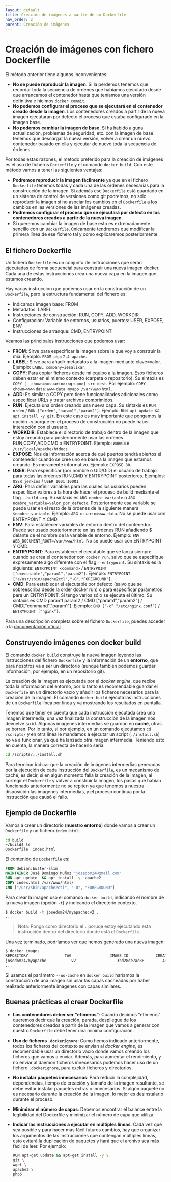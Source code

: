 ```yaml
---
layout: default
title: Creación de imágenes a partir de un Dockerfile
nav_order: 2
parent: Creación de imágenes
---
```

# Creación de imágenes con fichero Dockerfile

El método anterior tiene algunos inconvenientes:

* **No se puede reproducir la imagen**. Si la perdemos tenemos que recordar toda la secuencia de órdenes que habíamos ejecutado desde que arrancamos el contenedor hasta que teníamos una versión definitiva e hicimos `docker commit`.
* **No podemos configurar el proceso que se ejecutará en el contenedor creado desde la imagen**. Los contenedores creados a partir de la nueva imagen ejecutaran por defecto el proceso que estaba configurado en la imagen base.
* **No podemos cambiar la imagen de base**. Si ha habido alguna actualización, problemas de seguridad, etc. con la imagen de base tenemos que descargar la nueva versión, volver a crear un nuevo contenedor basado en ella y ejecutar de nuevo toda la secuencia de órdenes.

Por todas estas razones, el método preferido para la creación de imágenes es el uso de ficheros `Dockerfile` y el comando `docker build`. Con este método vamos a tener las siguientes ventajas:

* **Podremos reproducir la imagen fácilmente** ya que en el fichero `Dockerfile` tenemos todas y cada una de las órdenes necesarias para la construcción de la imagen. Si además ese `Dockerfile` está guardado en un sistema de control de versiones como git podremos, no sólo reproducir la imagen si no asociar los cambios en el `Dockerfile` a los cambios en las versiones de las imágenes creadas.
* **Podremos configurar el proceso que se ejecutará por defecto en los contenedores creados a partir de la nueva imagen**.
* Si queremos cambiar la imagen de base esto es extremadamente sencillo con un `Dockerfile`, únicamente tendremos que modificar la primera línea de ese fichero tal y como explicaremos posteriormente.

## El fichero Dockerfile

Un fichero `Dockerfile` es un conjunto de instrucciones que serán ejecutadas de forma secuencial para construir una nueva imagen docker. Cada una de estas instrucciones crea una nueva capa en la imagen que estamos creando. 

Hay varias instrucción que podemos usar en la construcción de un `Dockerfile`, pero la estructura fundamental del fichero es:

* Indicamos imagen base: FROM
* Metadatos: LABEL
* Instrucciones de construcción: RUN, COPY, ADD, WORKDIR
* Configuración: Variable de entornos, usuarios, puertos: USER, EXPOSE, ENV
* Instrucciones de arranque: CMD, ENTRYPOINT

Veamos las principales instrucciones que podemos usar:

* **FROM**: Sirve para especificar la imagen sobre la que voy a construir la mía. Ejemplo: `FROM php:7.4-apache`.
* **LABEL**: Sirve para añadir metadatos a la imagen mediante clave=valor. Ejemplo: `LABEL company=iesalixar`.
* **COPY**: Para copiar ficheros desde mi equipo a la imagen. Esos ficheros deben estar en el mismo contexto (carpeta o repositorio). Su sintaxis es `COPY [--chown=<usuario>:<grupo>] src dest`. Por ejemplo: `COPY --chown=www-data:www-data myapp /var/www/html`.
* **ADD**: Es similar a COPY pero tiene funcionalidades adicionales como especificar URLs  y tratar archivos comprimidos.
* **RUN**: Ejecuta una orden creando una nueva capa. Su sintaxis es `RUN orden` / `RUN ["orden","param1","param2"]`. Ejemplo: `RUN apt update && apt install -y git`. En este caso es muy importante que pongamos la opción `-y` porque en el proceso de construcción no puede haber interacción con el usuario.
* **WORKDIR**: Establece el directorio de trabajo dentro de la imagen que estoy creando para posteriormente usar las órdenes RUN,COPY,ADD,CMD o ENTRYPOINT. Ejemplo: `WORKDIR /usr/local/apache/htdocs`.
* **EXPOSE**: Nos da información acerca de qué puertos tendrá abiertos el contenedor cuando se cree uno en base a la imagen que estamos creando. Es meramente informativo.  Ejemplo: `EXPOSE 80`.
* **USER**: Para especificar (por nombre o UID/GID) el usuario de trabajo para todas las órdenes RUN,CMD Y ENTRYPOINT posteriores. Ejemplos: `USER jenkins` / `USER 1001:10001`.
* **ARG**: Para definir variables para las cuales los usuarios pueden especificar valores a la hora de hacer el proceso de build mediante el flag `--build-arg`. Su sintaxis es `ARG nombre_variable` o `ARG nombre_variable=valor_por_defecto`. Posteriormente esa variable se puede usar en el resto de la órdenes de la siguiente manera `$nombre_variable`. Ejemplo: `ARG usuario=www-data`. No se puede usar con ENTRYPOINT Y CMD.
* **ENV**: Para establecer variables de entorno dentro del contenedor. Puede ser usado posteriormente en las órdenes RUN añadiendo $ delante de el nombre de la variable de entorno. Ejemplo: `ENV WEB_DOCUMENT_ROOT=/var/www/html`. No se puede usar con ENTRYPOINT Y CMD.
* **ENTRYPOINT**: Para establecer el ejecutable que se lanza siempre  cuando se crea el contenedor  con `docker run`, salvo que se especifique expresamente algo diferente con el flag `--entrypoint`. Su síntaxis es la siguiente: `ENTRYPOINT <command>` / `ENTRYPOINT ["executable","param1","param2"]`. Ejemplo: `ENTRYPOINT ["a/usr/sbin/apache2ctl","-D","FOREGROUND"]`.
* **CMD**: Para establecer el ejecutable por defecto (salvo que se sobreescriba desde la order docker run) o para especificar parámetros para un ENTRYPOINT. Si tengo varios sólo se ejecuta el último. Su sintaxis es CMD param1 param2 / CMD ["param1","param2"] / CMD["command","param1"]. Ejemplo: `CMD [“-c” “/etc/nginx.conf”]`  / `ENTRYPOINT [“nginx”]`. 

Para una descripción completa sobre el fichero `Dockerfile`, puedes acceder a la [documentación oficial](https://docs.docker.com/engine/reference/builder/).

## Construyendo imágenes con docker build

El comando `docker build` construye la nueva imagen leyendo las instrucciones del fichero `Dockerfile` y la información de un **entorno**, que para nosotros va a ser un directorio (aunque también podemos guardar información, por ejemplo, en un repositorio git).

La creación de la imagen es ejecutada por el *docker engine*, que recibe toda la información del entorno, por lo tanto es recomendable guardar el `Dockerfile` en un directorio vacío y añadir los ficheros necesarios para la creación de la imagen. El comando `docker build` ejecuta las instrucciones de un `Dockerfile` línea por línea y va mostrando los resultados en pantalla.

Tenemos que tener en cuenta que cada instrucción ejecutada crea una imagen intermedia, una vez finalizada la construcción de la imagen nos devuelve su id. Algunas imágenes intermedias se guardan en **caché**, otras se borran. Por lo tanto, si por ejemplo, en un comando ejecutamos `cd /scripts/` y en otra linea le mandamos a ejecutar un script (`./install.sh`) no va a funcionar, ya que ha lanzado otra imagen intermedia. Teniendo esto en cuenta, la manera correcta de hacerlo sería:

```bash
cd /scripts/;./install.sh
```

Para terminar indicar que la creación de imágenes intermedias generadas por la ejecución de cada instrucción del `Dockerfile`, es un mecanismo de caché, es decir, si en algún momento falla la creación de la imagen, al corregir el `Dockerfile` y volver a construir la imagen, los pasos que habían funcionado anteriormente no se repiten ya que tenemos a nuestra disposición las imágenes intermedias, y el proceso continúa por la instrucción que causó el fallo.

## Ejemplo de  Dockerfile

Vamos a crear un directorio (**nuestro entorno**) donde vamos a crear un `Dockerfile` y un fichero `index.html`:

```bash
cd build
~/build$ ls
Dockerfile  index.html
```

El contenido de `Dockerfile` es:

```Dockerfile
FROM debian:buster-slim
MAINTAINER José Domingo Muñoz "josedom24@gmail.com"
RUN apt update  && apt install -y  apache2 
COPY index.html /var/www/html/
CMD ["/usr/sbin/apache2ctl", "-D", "FOREGROUND"]
```

Para crear la imagen uso el comando `docker build`, indicando el nombre de la nueva imagen (opción `-t`) y indicando el directorio contexto.

```bash
$ docker build -t josedom24/myapache:v2 .
...
```
> Nota: Pongo como directorio el `.` poruqe estoy ejecutando esta instrucción dentro del directorio donde está el `Dockerfile`.


Una vez terminado, podríamos ver que hemos generado una nueva imagen:

```bash
$ docker images
REPOSITORY                TAG                 IMAGE ID            CREATED             SIZE
josedom24/myapache           v2                  3bd28de7ae88        43 seconds ago      195MB
...
```

Si usamos el parámetro `--no-cache` en `docker build` haríamos la construcción de una imagen sin usar las capas cacheadas por haber realizado anteriormente imágenes con capas similares.

## Buenas prácticas al crear Dockerfile

* **Los contenedores deber ser "efímeros"**: Cuando decimos "efímeros" queremos decir que la creación, parada, despliegue de los contenedores creados a partir de la imagen que vamos a generar con nuestro `Dockerfile` debe tener una mínima configuración.
* **Uso de ficheros `.dockerignore`**: Como hemos indicado anteriormente, todos los ficheros del contexto se envían al *docker engine*, es recomendable usar un directorio vacío donde vamos creando los ficheros que vamos a enviar. Además, para aumentar el rendimiento, y no enviar al daemon ficheros innecesarios podemos hacer uso de un fichero `.dockerignore`, para excluir ficheros y directorios.
* **No instalar paquetes innecesarios**: Para reducir la complejidad, dependencias, tiempo de creación y tamaño de la imagen resultante, se debe evitar instalar paquetes extras o innecesarios. Si algún paquete no es necesario durante la creación de la imagen, lo mejor es desinstalarlo durante el proceso.
* **Minimizar el número de capas**: Debemos encontrar el balance entre la legibilidad del Dockerfile y minimizar el número de capa que utiliza.
* **Indicar las instrucciones a ejecutar en múltiples líneas**: Cada vez que sea posible y para hacer más fácil futuros cambios, hay que organizar los argumentos de las instrucciones que contengan múltiples líneas, esto evitará la duplicación de paquetes y hará que el archivo sea más fácil de leer. Por ejemplo:

    ```bash
    RUN apt-get update && apt-get install -y \
    git \
    wget \
    apache2 \
    php5
    ```
